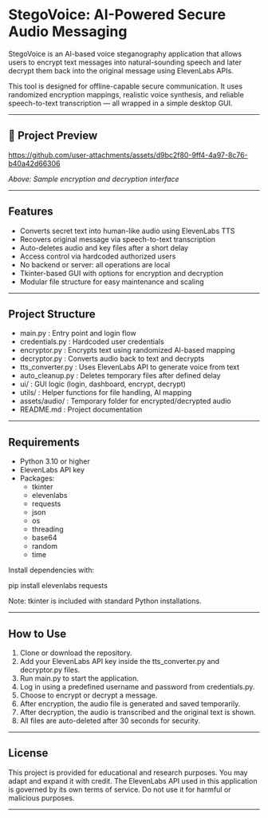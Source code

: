 # StegoVoice: AI-Powered Secure Audio Messaging

StegoVoice is an AI-based voice steganography application that allows users to encrypt text messages into natural-sounding speech and later decrypt them back into the original message using ElevenLabs APIs.

This tool is designed for offline-capable secure communication. It uses randomized encryption mappings, realistic voice synthesis, and reliable speech-to-text transcription — all wrapped in a simple desktop GUI.

---

## 📸 Project Preview

https://github.com/user-attachments/assets/d9bc2f80-9ff4-4a97-8c76-b40a42d66306

_Above: Sample encryption and decryption interface_

---

## Features

- Converts secret text into human-like audio using ElevenLabs TTS
- Recovers original message via speech-to-text transcription
- Auto-deletes audio and key files after a short delay
- Access control via hardcoded authorized users
- No backend or server: all operations are local
- Tkinter-based GUI with options for encryption and decryption
- Modular file structure for easy maintenance and scaling

---

## Project Structure

- main.py : Entry point and login flow  
- credentials.py : Hardcoded user credentials  
- encryptor.py : Encrypts text using randomized AI-based mapping  
- decryptor.py : Converts audio back to text and decrypts  
- tts_converter.py : Uses ElevenLabs API to generate voice from text  
- auto_cleanup.py : Deletes temporary files after defined delay  
- ui/ : GUI logic (login, dashboard, encrypt, decrypt)  
- utils/ : Helper functions for file handling, AI mapping  
- assets/audio/ : Temporary folder for encrypted/decrypted audio  
- README.md : Project documentation  

---

## Requirements

- Python 3.10 or higher  
- ElevenLabs API key  
- Packages:
  - tkinter
  - elevenlabs
  - requests
  - json
  - os
  - threading
  - base64
  - random
  - time

Install dependencies with:

pip install elevenlabs requests

Note: tkinter is included with standard Python installations.

---

## How to Use

1. Clone or download the repository.  
2. Add your ElevenLabs API key inside the tts_converter.py and decryptor.py files.  
3. Run main.py to start the application.  
4. Log in using a predefined username and password from credentials.py.  
5. Choose to encrypt or decrypt a message.  
6. After encryption, the audio file is generated and saved temporarily.  
7. After decryption, the audio is transcribed and the original text is shown.  
8. All files are auto-deleted after 30 seconds for security.  

---

## License

This project is provided for educational and research purposes. You may adapt and expand it with credit. The ElevenLabs API used in this application is governed by its own terms of service. Do not use it for harmful or malicious purposes.

---
